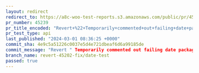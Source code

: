 ```yaml
---
layout: redirect
redirect_to: https://a8c-woo-test-reports.s3.amazonaws.com/public/pr/45239/api/index.html
pr_number: 45239
pr_title_encoded: "Revert+%22+Temporarily+commented+out+failing+date+package+test+due+to+the+February+29th+issue%22"
pr_test_type: api
last_published: "2024-03-01 08:36:25 +0000"
commit_sha: 4e9c5a51226c0037e5d4e721dbeaf6d6a99185de
commit_message: "Revert " Temporarily commented out failing date package test due to t…"
branch_name: revert-45202-fix/date-test
passed: true
---
```

